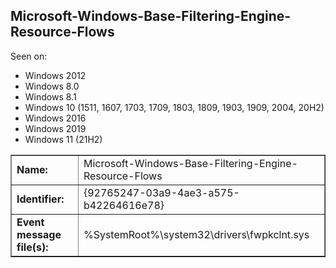 ## Microsoft-Windows-Base-Filtering-Engine-Resource-Flows

Seen on:
* Windows 2012
* Windows 8.0
* Windows 8.1
* Windows 10 (1511, 1607, 1703, 1709, 1803, 1809, 1903, 1909, 2004, 20H2)
* Windows 2016
* Windows 2019
* Windows 11 (21H2)

<table border="1" class="docutils">
  <tbody>
    <tr>
      <td><b>Name:</b></td>
      <td>Microsoft-Windows-Base-Filtering-Engine-Resource-Flows</td>
    </tr>
    <tr>
      <td><b>Identifier:</b></td>
      <td>{92765247-03a9-4ae3-a575-b42264616e78}</td>
    </tr>
    <tr>
      <td><b>Event message file(s):</b></td>
      <td>%SystemRoot%\system32\drivers\fwpkclnt.sys</td>
    </tr>
  </tbody>
</table>

&nbsp;

